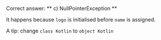 Correct answer: ** c) NullPointerException **

It happens because `logo` is initialised before `name` is assigned.

A tip: change `class Kotlin` to `object Kotlin`